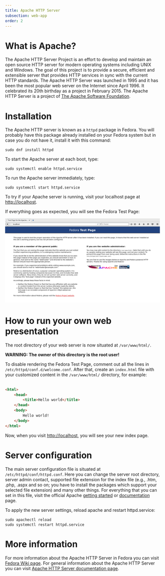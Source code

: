 ```yaml
---
title: Apache HTTP Server
subsection: web-app
order: 2
---
```


# What is Apache?

The Apache HTTP Server Project is an effort to develop and maintain an open source HTTP server for modern operating systems including UNIX and Windows. The goal of this project is to provide a secure, efficient and extensible server that provides HTTP services in sync with the current HTTP standards.
The Apache HTTP Server was launched in 1995 and it has been the most popular web server on the Internet since April 1996. It celebrated its 20th birthday as a project in February 2015. The Apache HTTP Server is a project of [The Apache Software Foundation](http://www.apache.org/).

# Installation

The Apache HTTP server is known as a ```httpd``` package in Fedora. You will probably have this package already installed on your Fedora system but in case you do not have it, install it with this command:

```
sudo dnf install httpd
```

To start the Apache server at each boot, type:
```
sudo systemctl enable httpd.service
```

To run the Apache server immediately, type:
```
sudo systemctl start httpd.service
```

To try if your Apache server is running, visit your localhost page at [http://localhost](http://localhost). 

If everything goes as expected, you will see the Fedora Test Page:

![](./images/screenshot.png?raw=true)

# How to run your own web presentation

The root directory of your web server is now situated at ```/var/www/html/```. 

**WARNING: The owner of this directory is the root user!** 

To disable rendering the Fedora Test Page, comment out all the lines in ```/etc/httpd/conf.d/welcome.conf```.
After that, create an ```index.html``` file with your customized content in the ```/var/www/html/``` directory, for example:

```html

<html>
    <head>
        <title>Hello world</title>
    </head>
    <body>
        Hello world!
    </body>
</html>

```

Now, when you visit [http://localhost](http://localhost), you will see your new index page.

# Server configuration

The main server configuration file is situated at ```/etc/httpd/conf/httpd.conf```. Here you can change the server root directory, server admin contact, supported file extension for the index file (e.g., .htm, .php, .aspx and so on; you have to install the packages which support your selected file extension) and many other things. For everything that you can set in this file, visit the official Apache [getting started](https://httpd.apache.org/docs/current/getting-started.html) or [documentation](https://httpd.apache.org/docs/current/) page.

To apply the new server settings, reload apache and restart httpd.service:

```
sudo apachectl reload
sudo systemctl restart httpd.service
```

# More information

For more information about the Apache HTTP Server in Fedora you can visit [Fedora Wiki page](https://fedoraproject.org/wiki/Apache_HTTP_Server). 
For general information about the Apache HTTP Server you can visit [Apache HTTP Server documentation page](https://httpd.apache.org/docs/current/).
